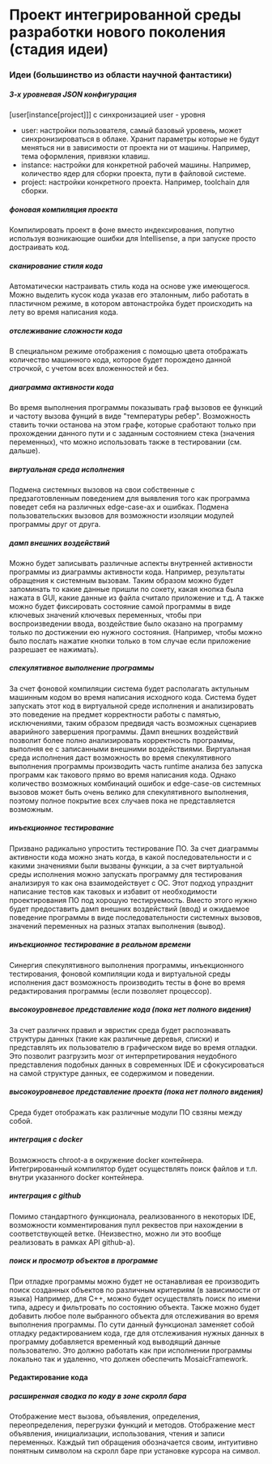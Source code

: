 # Проект интегрированной среды разработки нового поколения (стадия идеи)

### Идеи (большинство из области научной фантастики)

##### 3-х уровневая JSON конфигурация

[user[instance[project]]] с синхронизацией user - уровня

- user: настройки пользователя, самый базовый уровень, может синхронизироваться в облаке. Хранит параметры которые не будут меняться ни в зависимости от проекта ни от машины. Например, тема оформления, привязки клавиш.
- instance: настройки для конкретной рабочей машины. Например, количество ядер для сборки проекта, пути в файловой системе.
- project: настройки конкретного проекта. Например, toolchain для сборки.


##### фоновая компиляция проекта

Компилировать проект в фоне вместо индексирования, попутно используя возникающие ошибки для Intellisense, а при запуске просто достраивать код.

##### сканирование стиля кода

Автоматически настраивать стиль кода на основе уже имеющегося. Можно выделить кусок кода указав его эталонным, либо работать в пластичном режиме, в котором автонастройка будет происходить на лету во время написания кода.

##### отслеживание сложности кода

В специальном режиме отображения с помощью цвета отображать количество машинного кода, которое будет порождено данной строчкой, с учетом всех вложенностей и без.

##### диаграмма активности кода

Во время выполнения программы показывать граф вызовов ее функций и частоту вызова фунций в виде "температуры ребер". Возможность ставить точки останова на этом графе, которые сработают только при прохождении данного пути и с заданным состоянием стека (значения переменных), что можно использовать также в тестировании (см. дальше).

##### виртуальная среда исполнения

Подмена системных вызовов на свои собственные с предзаготовленным поведением для выявления того как программа поведет себя на различных edge-case-ах и ошибках.
Подмена пользовательских вызовов для возможности изоляции модулей программы друг от друга.

##### дамп внешних воздействий

Можно будет записывать различные аспекты внутренней активности программы из диаграммы активности кода. Например, результаты обращения к системным вызовам. Таким образом можно будет запоминать то какие данные пришли по сокету, какая кнопка была нажата в GUI, какие данные из файла считало приложение и т.д. А также можно будет фиксировать состояние самой программы в виде ключевых значений ключевых переменных, чтобы при воспроизведении ввода, воздействие было оказано на программу только по достижении ею нужного состояния. (Например, чтобы можно было послать нажатие кнопки только в том случае если приложение разрешает ее нажимать).

##### спекулятивное выполнение программы

За счет фоновой компиляции система будет располагать актульным машинным кодом во время написания исходного кода. Система будет запускать этот код в виртуальной среде исполнения и анализировать это поведение на предмет корректности работы с памятью, исключениями, таким образом предвидя часть возможных сценариев аварийного завершения программы. Дамп внешних воздействий позволит более полно анализировать корректность программы, выполняя ее с записанными внешними воздействиями. Виртуальная среда исполнения даст возможность во время спекулятивного выполнения программы производить часть runtime анализа без запуска программ как такового прямо во время написания кода. Однако количество возможных комбинаций ошибок и edge-case-ов системных вызовов может быть очень велико для спекулятивного выполнения, поэтому полное покрытие всех случаев пока не представляется возможным.

##### инъекционное тестирование

Призвано радикально упростить тестирование ПО. За счет диаграммы активности кода можно знать когда, в какой последовательности и с какими значениями были вызваны функции, а за счет виртуальной среды исполнения можно запускать программу для тестирования анализируя то как она взаимодействует с ОС. Этот подход упразднит написание тестов как таковых и избавит от необходимости проектирования ПО под хорошую тестируемость. Вместо этого нужно будет предоставить дамп внешних воздействий (ввод) и ожидаемое поведение программы в виде последовательности системных вызовов, значений переменных на разных этапах выполнения (вывод).

##### инъекционное тестирование в реальном времени

Синергия спекулятивного выполнения программы, инъекционного тестирования, фоновой компиляции кода и виртуальной среды исполнения даст возможность производить тесты в фоне во время редактирования программы (если позволяет процессор).

##### высокоуровневое представление кода (пока нет полного видения)

За счет различнх правил и эвристик среда будет распознавать структуры данных (такие как различные деревья, списки) и представлять их пользователю в графическом виде во время отладки. Это позволит разгрузить мозг от интерпретирования неудобного представления подобных данных в современных IDE и сфокусироваться на самой структуре данных, ее содержимом и поведении.

##### высокоуровневое представление проекта (пока нет полного видения)

Среда будет отображать как различные модули ПО свзяны между собой.

##### интеграция с docker

Возможность chroot-а в окружение docker контейнера. Интегрированный компилятор будет осуществлять поиск файлов и т.п. внутри указанного docker контейнера.

##### интеграция с github

Помимо стандартного функционала, реализованного в некоторых IDE, возможности комментирования пулл реквестов при нахождении в соответствующей ветке.
(Неизвестно, можно ли это вообще реализовать в рамках API github-а).

##### поиск и просмотр объектов в программе

При отладке программы можно будет не останавливая ее производить поиск созданных объектов по различным критериям (в зависимости от языка)
Например, для C++, можно будет осуществлять поиск по имени типа, адресу и фильтровать по состоянию объекта. Также можно будет добавить любое поле выбранного объекта для отслеживания во время выполнения программы. По сути данный функционал заменяет собой отладку редактированием кода, где для отслеживания нужных данных в программу добавляется временный код выводящий данные пользователю. Это должно работать как при исполнении программы локально так и удаленно, что должен обеспечить MosaicFramework.

#### Редактирование кода

##### расширенная сводка по коду в зоне скролл бара

Отображение мест вызова, объявления, определения, переопределения, перегрузки функций и методов.
Отображение мест объявления, инициализации, использования, чтения и записи переменных.
Каждый тип обращения обозначается своим, интуитивно понятным символом на скролл баре при установке курсора на символ.

